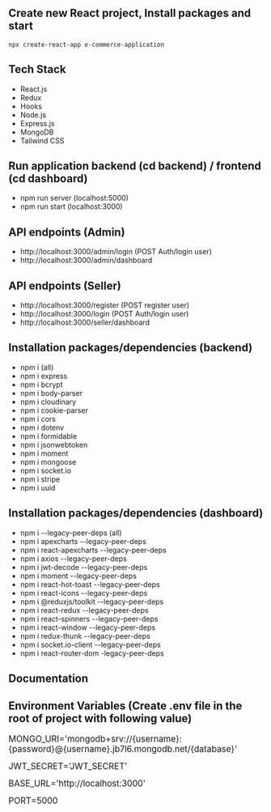 ## Create new React project, Install packages and start

```
npx create-react-app e-commerce-application
```

## Tech Stack

- React.js
- Redux
- Hooks
- Node.js
- Express.js
- MongoDB
- Tailwind CSS

## Run application backend (cd backend) / frontend (cd dashboard)

- npm run server (localhost:5000)
- npm run start (localhost:3000)

## API endpoints (Admin)

- http://localhost:3000/admin/login (POST Auth/login user)
- http://localhost:3000/admin/dashboard

## API endpoints (Seller)

- http://localhost:3000/register (POST register user)
- http://localhost:3000/login (POST Auth/login user)
- http://localhost:3000/seller/dashboard

## Installation packages/dependencies (backend)

- npm i (all)
- npm i express
- npm i bcrypt
- npm i body-parser
- npm i cloudinary
- npm i cookie-parser
- npm i cors
- npm i dotenv
- npm i formidable
- npm i jsonwebtoken
- npm i moment
- npm i mongoose
- npm i socket.io
- npm i stripe
- npm i uuid

## Installation packages/dependencies (dashboard)

- npm i --legacy-peer-deps (all)
- npm i apexcharts --legacy-peer-deps
- npm i react-apexcharts --legacy-peer-deps
- npm i axios --legacy-peer-deps
- npm i jwt-decode --legacy-peer-deps
- npm i moment --legacy-peer-deps
- npm i react-hot-toast --legacy-peer-deps
- npm i react-icons --legacy-peer-deps
- npm i @reduxjs/toolkit --legacy-peer-deps
- npm i react-redux --legacy-peer-deps
- npm i react-spinners --legacy-peer-deps
- npm i react-window --legacy-peer-deps
- npm i redux-thunk --legacy-peer-deps
- npm i socket.io-client --legacy-peer-deps
- npm i react-router-dom -legacy-peer-deps

## Documentation

## Environment Variables (Create .env file in the root of project with following value)

<span style="font-size: larger;">MONGO_URI='mongodb+srv://{username}:{password}@{username}.jb7l6.mongodb.net/{database}'</span>

<span style="font-size: larger;">JWT_SECRET='JWT_SECRET'</span>

<span style="font-size: larger;">BASE_URL='http://localhost:3000'</span>

<span style="font-size: larger;">PORT=5000</span>
